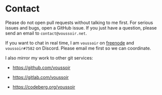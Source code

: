 Contact
=======

Please do not open pull requests without talking to me first. For serious issues and bugs, open a GitHub issue. If you just have a question, please send an email to `contact@voussoir.net`.

If you want to chat in real time, I am `voussoir` on [freenode](https://webchat.freenode.net/) and `voussoir#7582` on Discord. Please email me first so we can coordinate.

I also mirror my work to other git services:

- https://github.com/voussoir

- https://gitlab.com/voussoir

- https://codeberg.org/voussoir
